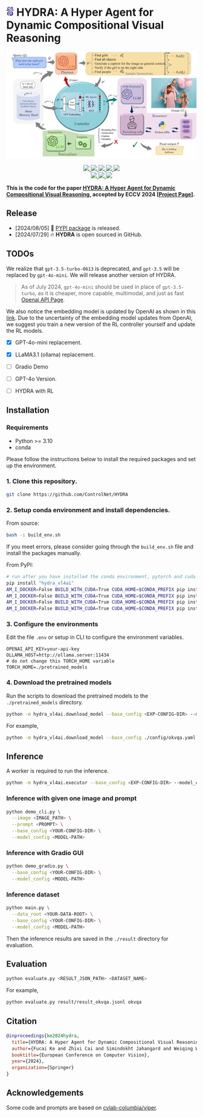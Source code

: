 # <img src="media/HYDRA_icon_minimal.png" width="20"> HYDRA: A Hyper Agent for Dynamic Compositional Visual Reasoning

<div align="center">
    <img src="media/Frame.png">
    <p></p>
</div>


<div align="center">
    <a href="https://github.com/ControlNet/HYDRA/issues">
        <img src="https://img.shields.io/github/issues/ControlNet/HYDRA?style=flat-square">
    </a>
    <a href="https://github.com/ControlNet/HYDRA/network/members">
        <img src="https://img.shields.io/github/forks/ControlNet/HYDRA?style=flat-square">
    </a>
    <a href="https://github.com/ControlNet/HYDRA/stargazers">
        <img src="https://img.shields.io/github/stars/ControlNet/HYDRA?style=flat-square">
    </a>
    <a href="https://github.com/ControlNet/HYDRA/blob/master/LICENSE">
        <img src="https://img.shields.io/github/license/ControlNet/HYDRA?style=flat-square">
    </a>
    <a href="https://arxiv.org/abs/2403.12884">
        <img src="https://img.shields.io/badge/arXiv-2403.12884-b31b1b.svg?style=flat-square">
    </a>
</div>

<div align="center">    
    <a href="https://pypi.org/project/hydra-vl4ai/">
        <img src="https://img.shields.io/pypi/v/hydra-vl4ai?style=flat-square">
    </a>
    <a href="https://pypi.org/project/hydra-vl4ai/">
        <img src="https://img.shields.io/pypi/dm/hydra-vl4ai?style=flat-square">
    </a>
    <a href="https://www.python.org/"><img src="https://img.shields.io/pypi/pyversions/hydra-vl4ai?style=flat-square"></a>
</div>

**This is the code for the paper [HYDRA: A Hyper Agent for Dynamic Compositional Visual Reasoning](https://arxiv.org/abs/2403.12884), accepted by ECCV 2024 \[[Project Page](https://hydra-vl4ai.github.io)\].**

## Release

- [2024/08/05] 🚀 [PYPI package](https://pypi.org/project/hydra-vl4ai/) is released.
- [2024/07/29] 🔥 **HYDRA** is open sourced in GitHub.

## TODOs
We realize that `gpt-3.5-turbo-0613` is deprecated, and `gpt-3.5` will be replaced by `gpt-4o-mini`. We will release another version of HYDRA.
>As of July 2024, `gpt-4o-mini` should be used in place of `gpt-3.5-turbo`, as it is cheaper, more capable, multimodal, and just as fast [Openai API Page](https://platform.openai.com/docs/models/gpt-3-5-turbo).

We also notice the embedding model is updated by OpenAI as shown in this [link](https://openai.com/index/new-embedding-models-and-api-updates/). Due to the uncertainty of the embedding model updates from OpenAI, we suggest you train a new version of the RL controller yourself and update the RL models.
- [x] GPT-4o-mini replacement.
- [x] LLaMA3.1 (ollama) replacement.
- [ ] Gradio Demo
- [ ] GPT-4o Version.
- [ ] HYDRA with RL


## Installation

### Requirements

- Python >= 3.10
- conda

Please follow the instructions below to install the required packages and set up the environment.

### 1. Clone this repository.
```Bash
git clone https://github.com/ControlNet/HYDRA
```

### 2. Setup conda environment and install dependencies. 

From source:
```Bash
bash -i build_env.sh
```

If you meet errors, please consider going through the `build_env.sh` file and install the packages manually.

From PyPI:
```Bash
# run after you have installed the conda environment, pytorch and cuda
pip install "hydra_vl4ai"
AM_I_DOCKER=False BUILD_WITH_CUDA=True CUDA_HOME=$CONDA_PREFIX pip install --no-build-isolation "git+https://github.com/ControlNet/HYDRA.git#subdirectory=module_repos/GLIP"
AM_I_DOCKER=False BUILD_WITH_CUDA=True CUDA_HOME=$CONDA_PREFIX pip install --no-build-isolation "git+https://github.com/ControlNet/HYDRA.git#subdirectory=module_repos/Grounded-Segment-Anything/GroundingDINO"
AM_I_DOCKER=False BUILD_WITH_CUDA=True CUDA_HOME=$CONDA_PREFIX pip install --no-build-isolation "git+https://github.com/ControlNet/HYDRA.git#subdirectory=module_repos/Grounded-Segment-Anything/segment_anything"
AM_I_DOCKER=False BUILD_WITH_CUDA=True CUDA_HOME=$CONDA_PREFIX pip install --no-build-isolation "git+https://github.com/ControlNet/HYDRA.git#subdirectory=module_repos/LLaVA"
```

### 3. Configure the environments

Edit the file `.env` or setup in CLI to configure the environment variables.

```
OPENAI_API_KEY=your-api-key
OLLAMA_HOST=http://ollama.server:11434
# do not change this TORCH_HOME variable
TORCH_HOME=./pretrained_models
```

### 4. Download the pretrained models
Run the scripts to download the pretrained models to the `./pretrained_models` directory. 

```Bash
python -m hydra_vl4ai.download_model --base_config <EXP-CONFIG-DIR> --model_config <MODEL-CONFIG-PATH>
```

For example,
```Bash
python -m hydra_vl4ai.download_model --base_config ./config/okvqa.yaml --model_config ./config/model_config_1gpu.yaml
```

## Inference
A worker is required to run the inference. 

```Bash
python -m hydra_vl4ai.executor --base_config <EXP-CONFIG-DIR> --model_config <MODEL-CONFIG-PATH>
```

### Inference with given one image and prompt
```Bash
python demo_cli.py \
  --image <IMAGE_PATH> \
  --prompt <PROMPT> \
  --base_config <YOUR-CONFIG-DIR> \
  --model_config <MODEL-PATH>
```

### Inference with Gradio GUI
```Bash
python demo_gradio.py \
  --base_config <YOUR-CONFIG-DIR> \
  --model_config <MODEL-PATH>
```

### Inference dataset

```Bash
python main.py \
  --data_root <YOUR-DATA-ROOT> \
  --base_config <YOUR-CONFIG-DIR> \
  --model_config <MODEL-PATH>
```

Then the inference results are saved in the `./result` directory for evaluation.

## Evaluation

```Bash
python evaluate.py <RESULT_JSON_PATH> <DATASET_NAME>
```

For example,

```Bash
python evaluate.py result/result_okvqa.jsonl okvqa
```


## Citation
```bibtex
@inproceedings{ke2024hydra,
  title={HYDRA: A Hyper Agent for Dynamic Compositional Visual Reasoning},
  author={Fucai Ke and Zhixi Cai and Simindokht Jahangard and Weiqing Wang and Pari Delir Haghighi and Hamid Rezatofighi},
  booktitle={European Conference on Computer Vision},
  year={2024},
  organization={Springer}
}
```

## Acknowledgements

Some code and prompts are based on [cvlab-columbia/viper](https://github.com/cvlab-columbia/viper).
